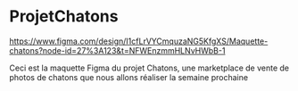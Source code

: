 # ProjetChatons

https://www.figma.com/design/I1cfLrVYCmquzaNG5KfgXS/Maquette-chatons?node-id=27%3A123&t=NFWEnzmmHLNvHWbB-1

Ceci est la maquette Figma du projet Chatons, une marketplace de vente de photos de chatons que nous allons réaliser la semaine prochaine
